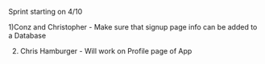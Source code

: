 Sprint starting on 4/10

1)Conz and Christopher - Make sure that signup page info can be added to a Database

2) Chris Hamburger - Will work on Profile page of App
